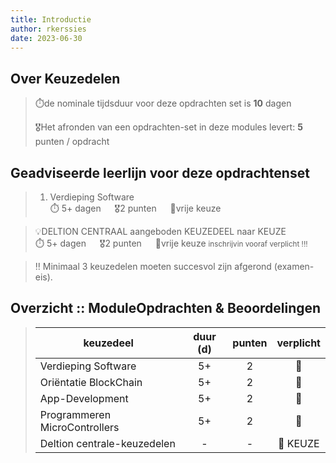 ```yaml
---
title: Introductie
author: rkerssies
date: 2023-06-30
---
```


## Over Keuzedelen
> ⏱️de nominale tijdsduur voor deze opdrachten set is **10** dagen<br>
>
> 🎖️Het afronden van een opdrachten-set in deze modules levert: **5** punten / opdracht<br>

## Geadviseerde leerlijn voor deze opdrachtenset
> 1. Verdieping Software<br>
> ⏱️ 5+ dagen &emsp; 🎖2 punten &emsp; 🪽vrije keuze

> 💡DELTION CENTRAAL aangeboden KEUZEDEEL naar KEUZE<br>
> ⏱️ 5+ dagen &emsp; 🎖2 punten &emsp; 🪽vrije keuze
> <small>inschrijvin vooraf verplicht !!!</small>

> ‼️ Minimaal 3 keuzedelen moeten succesvol zijn afgerond (examen-eis).

##  Overzicht :: ModuleOpdrachten & Beoordelingen
> | **keuzedeel**                 | **duur (d)** | **punten** | **verplicht** |
> |-------------------------------|:------------:|:----------:|:-------------:|
> | Verdieping Software           |      5+      |     2      |      🪽       |
> | Oriëntatie BlockChain         |      5+      |     2      |      🪽       |
> | App-Development               |      5+      |     2      |      🪽       |
> | Programmeren MicroControllers |      5+      |     2      |      🪽       |
> | Deltion centrale-keuzedelen   |      -       |     -      |   🪽 KEUZE    |


